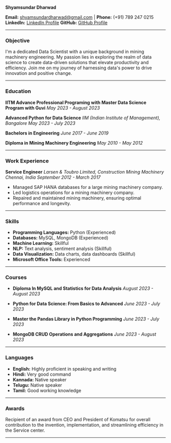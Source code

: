 
**Shyamsundar Dharwad**

**Email:** shyamsundardharwad@gmail.com | **Phone:** (+91) 789 247 0215
**LinkedIn:** [LinkedIn Profile](https://www.linkedin.com/in/shyamsundar-dharwad-052690aa/)
**GitHub:** [GitHub Profile](https://github.com/Shyams728)

---

### **Objective**
I'm a dedicated Data Scientist with a unique background in mining machinery engineering. My passion lies in exploring the realm of data science to create data-driven solutions that elevate productivity and efficiency. Join me on my journey of harnessing data's power to drive innovation and positive change.

---

### **Education**

**IITM Advance Professional Programing with Master Data Science Program with Guvi**
*May 2023 - August 2023*

**Advanced Python for Data Science**
*IIM (Indian Institute of Management), Bangalore*
*May 2023 - July 2023*

**Bachelors in Engineering**
*June 2017 - June 2019*

**Diploma in Mining Machinery Engineering**
*May 2010 - May 2012*

---

### **Work Experience**
**Service Engineer**
*Larsen & Toubro Limited, Construction Mining Machinery*
*Chennai, India*
*September 2012 - March 2017*
- Managed SAP HANA databases for a large mining machinery company.
- Led logistics operations for a mining machinery company.
- Repaired and maintained mining machinery, ensuring optimal performance and longevity.

---

### **Skills**
- **Programming Languages:** Python (Experienced)
- **Databases:** MySQL, MongoDB (Experienced)
- **Machine Learning:** Skillful
- **NLP:** Text analysis, sentiment analysis (Skillful)
- **Data Visualization:** Data charts, data dashboards (Skillful)
- **Microsoft Office Tools:** Experienced

---

### **Courses**
- **Diploma In MySQL and Statistics for Data Analysis**
  *August 2023 - August 2023*
  
- **Python for Data Science: From Basics to Advanced**
  *June 2023 - July 2023*
  
- **Master the Pandas Library in Python Programming**
  *June 2023 - July 2023*
  
- **MongoDB CRUD Operations and Aggregations**
  *June 2023 - August 2023*

---

### **Languages**
- **English:** Highly proficient in speaking and writing
- **Hindi:** Very good command
- **Kannada:** Native speaker
- **Telugu:** Native speaker
- **Tamil:** Good working knowledge

---

### **Awards**
Recipient of an award from CEO and President of Komatsu for overall contribution to the invention, implementation, and streamlining efficiency in the Service center.

---

<!---
- 👋 Hi, I’m @Shyams728
- 👀 I’m interested in ...
- 🌱 I’m currently learning ...
- 💞️ I’m looking to collaborate on ...
- 📫 How to reach me ...


Shyams728/Shyams728 is a ✨ special ✨ repository because its `README.md` (this file) appears on your GitHub profile.
You can click the Preview link to take a look at your changes.
--->
